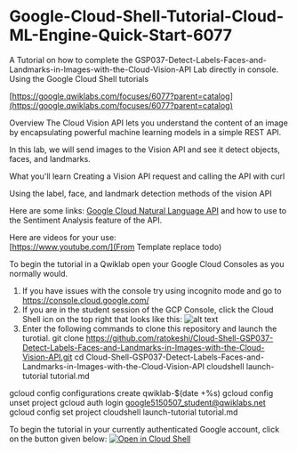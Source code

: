 # Google-Cloud-Shell-Tutorial-Cloud-ML-Engine-Quick-Start-6077
A Tutorial on how to complete the GSP037-Detect-Labels-Faces-and-Landmarks-in-Images-with-the-Cloud-Vision-API Lab directly in console. Using the Google Cloud Shell tutorials

[https://google.qwiklabs.com/focuses/6077?parent=catalog](https://google.qwiklabs.com/focuses/6077?parent=catalog)

Overview
The Cloud Vision API lets you understand the content of an image by encapsulating powerful machine learning models in a simple REST API.

In this lab, we will send images to the Vision API and see it detect objects, faces, and landmarks.

What you'll learn
Creating a Vision API request and calling the API with curl

Using the label, face, and landmark detection methods of the vision API


Here are some links: 
[Google Cloud Natural Language API](cloud.google.com/natural-language) and how to use to the Sentiment Analysis feature of the API.

Here are videos for your use:  
[https://www.youtube.com/](From Template replace todo)

To begin the tutorial in a Qwiklab open your Google Cloud Consoles as you normally would.
1.  If you have issues with the console try using incognito mode and go to https://console.cloud.google.com/
2.  If you are in the student session of the GCP Console, click the Cloud Shell icn on the top right that looks like this: ![alt text](https://walkthroughs.googleusercontent.com/tutorial/resources/cloud-shell-icon-v1.svg "Cloud Shell Icon on the top right of the GCP Console")
3.  Enter the following commands to clone this repository and launch the turotial.
git clone https://github.com/ratokeshi/Cloud-Shell-GSP037-Detect-Labels-Faces-and-Landmarks-in-Images-with-the-Cloud-Vision-API.git
cd Cloud-Shell-GSP037-Detect-Labels-Faces-and-Landmarks-in-Images-with-the-Cloud-Vision-API
cloudshell launch-tutorial tutorial.md





gcloud config configurations create qwiklab-$(date +%s)
gcloud config unset project
gcloud auth login <google5150507_student@qwiklabs.net>
gcloud config set project <from Lab>
cloudshell launch-tutorial tutorial.md



To begin the tutorial in your currently authenticated Google account, click on the button given below:
[![Open in Cloud Shell](http://gstatic.com/cloudssh/images/open-btn.png)](https://console.cloud.google.com/cloudshell/open?git_repo=https://github.com/ratokeshi/Cloud-Shell-GSP037-Detect-Labels-Faces-and-Landmarks-in-Images-with-the-Cloud-Vision-API&tutorial=tutorial.md)
